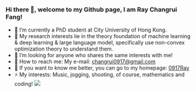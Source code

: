 ### Hi there 👋, welcome to my Github page, I am Ray Changrui Fang!

<!--
**0917Ray/0917Ray** is a ✨ _special_ ✨ repository because its `README.md` (this file) appears on your GitHub profile.

Here are some ideas to get you started:

- 🔭 I’m currently an undergraduate student at Wuhan University, and my major is computational mathematics.
- 🌱 I’m currently taking many computational courses such as Numerical Analysis, and many mathematics courses such as Real Analysis.
- 👯 I’m looking to collaborate on new numerical methods in solving PDEs, for example, PINNs(physical informed neural network), DeepONet, and so on.
- 🤔 I’m looking for anyone who shares the same interests with me!
- 📫 How to reach me: My e-mail: 2021300002027@whu.edu.cn
- ⚡ My interests: Music, jogging, shooting, of course, mathematics and coding!
- 
-->
- 🔭 I’m currently a PhD student at City University of Hong Kong.
- 👯 My research interests lie in the theory foundation of machine learning & deep learning & large language model, specifically use non-convex optimization theory to understand them.
- 🤔 I’m looking for anyone who shares the same interests with me!
- 📧 How to reach me: My e-mail: changrui0917@gmail.com
- 🛜 If you want to know me better, you can go to my homepage: [0917Ray](https://0917ray.github.io/)
- ⚡ My interests: Music, jogging, shooting, of course, mathematics and coding!
![](https://github-readme-stats.vercel.app/api?username=0917ray&theme=tokyonight&card_width=800)
